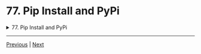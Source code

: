 # 77. Pip Install and PyPi

<details>
  <summary> 77. Pip Install and PyPi </summary>

-   [Notebook: 00-Modules_and_Packages](https://github.com/BloomTech-DS/Complete-Python-3-Bootcamp/tree/master/06-Modules%20and%20Packages/00-Modules_and_Packages)

-   [Codebase: 00-Modules_and_Packages](../../../codebase/python-camp/06-Modules-and-Packages/00-Modules_and_Packages.py)

</details> 





---

[Previous](./76_OOP-Challenge-Solution.md) | [Next](./78_Modules-and-Packages.md)